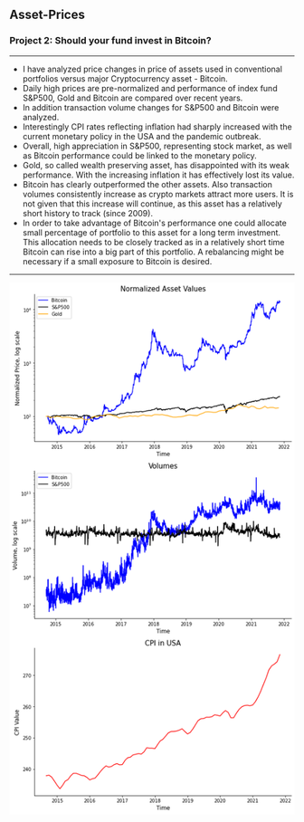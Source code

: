 ## Asset-Prices
### Project 2: Should your fund invest in Bitcoin?
***
* I have analyzed price changes in price of assets used in conventional portfolios versus major Cryptocurrency asset - Bitcoin.
* Daily high prices are pre-normalized and performance of index fund S&P500, Gold and Bitcoin are compared over recent years.
* In addition transaction volume changes for S&P500 and Bitcoin were analyzed.
* Interestingly CPI rates reflecting inflation had sharply increased with the current monetary policy in the USA and the pandemic outbreak.
* Overall, high appreciation in S&P500, representing stock market, as well as Bitcoin performance could be linked to the monetary policy.
* Gold, so called wealth preserving asset, has disappointed with its weak performance. With the increasing inflation it has effectively lost its value.
* Bitcoin has clearly outperformed the other assets. Also transaction volumes consistently increase as crypto markets attract more users. It is not given that this increase will continue, as this asset has a relatively short history to track (since 2009). 
* In order to take advantage of Bitcoin's performance one could allocate small percentage of portfolio to this asset for a long term investment. This allocation needs to be closely tracked as in a relatively short time Bitcoin can rise into a big part of this portfolio. A rebalancing might be necessary if a small exposure to Bitcoin is desired. 
***
![](/Assets.png)
